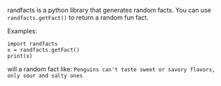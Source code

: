 randfacts is a python library that generates random facts. You can use ```randfacts.getFact()``` to return a random fun fact.

Examples:
```
import randfacts
x = randfacts.getFact()
print(x)
```
will a random fact like:
```Penguins can't taste sweet or savory flavors, only sour and salty ones```
